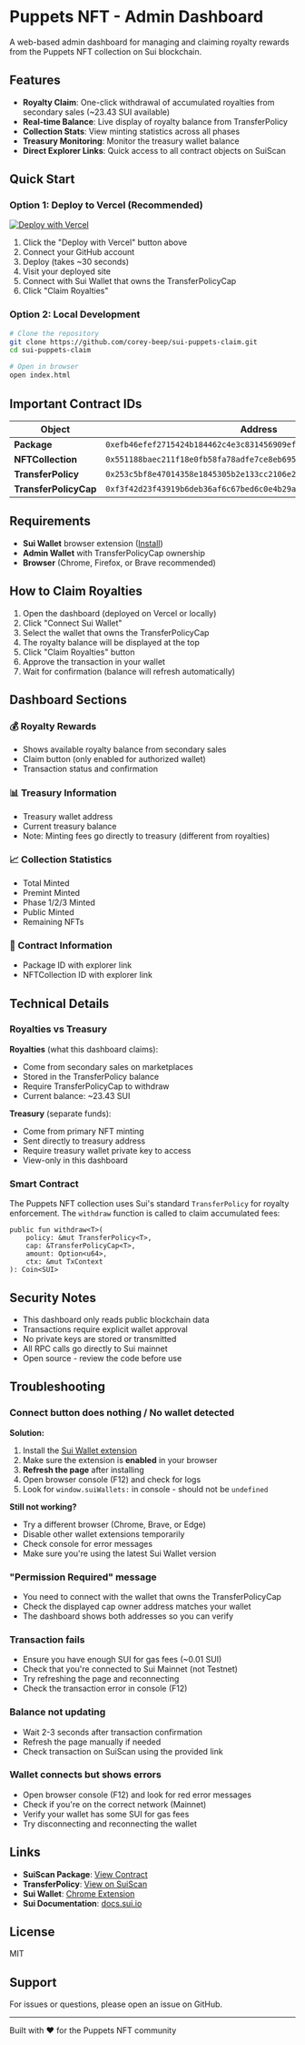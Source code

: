 # Puppets NFT - Admin Dashboard

A web-based admin dashboard for managing and claiming royalty rewards from the Puppets NFT collection on Sui blockchain.

## Features

- **Royalty Claim**: One-click withdrawal of accumulated royalties from secondary sales (~23.43 SUI available)
- **Real-time Balance**: Live display of royalty balance from TransferPolicy
- **Collection Stats**: View minting statistics across all phases
- **Treasury Monitoring**: Monitor the treasury wallet balance
- **Direct Explorer Links**: Quick access to all contract objects on SuiScan

## Quick Start

### Option 1: Deploy to Vercel (Recommended)

[![Deploy with Vercel](https://vercel.com/button)](https://vercel.com/new/clone?repository-url=https://github.com/corey-beep/sui-puppets-claim)

1. Click the "Deploy with Vercel" button above
2. Connect your GitHub account
3. Deploy (takes ~30 seconds)
4. Visit your deployed site
5. Connect with Sui Wallet that owns the TransferPolicyCap
6. Click "Claim Royalties"

### Option 2: Local Development

```bash
# Clone the repository
git clone https://github.com/corey-beep/sui-puppets-claim.git
cd sui-puppets-claim

# Open in browser
open index.html
```

## Important Contract IDs

| Object | Address |
|--------|---------|
| **Package** | `0xefb46efef2715424b184462c4e3c831456909efe2fbe72b20e4f80e1bd80ce03` |
| **NFTCollection** | `0x551188baec211f18e0fb58fa78adfe7ce8eb695bcb545ef2206d7b20a2f373bc` |
| **TransferPolicy** | `0x253c5bf8e47014358e1845305b2e133cc2106e24dce1760a4cb2cedb2e0c8032` |
| **TransferPolicyCap** | `0xf3f42d23f43919b6deb36af6c67bed6c0e4b29a5c9577843021d2d6e59e21b32` |

## Requirements

- **Sui Wallet** browser extension ([Install](https://chrome.google.com/webstore/detail/sui-wallet/opcgpfmipidbgpenhmajoajpbobppdil))
- **Admin Wallet** with TransferPolicyCap ownership
- **Browser** (Chrome, Firefox, or Brave recommended)

## How to Claim Royalties

1. Open the dashboard (deployed on Vercel or locally)
2. Click "Connect Sui Wallet"
3. Select the wallet that owns the TransferPolicyCap
4. The royalty balance will be displayed at the top
5. Click "Claim Royalties" button
6. Approve the transaction in your wallet
7. Wait for confirmation (balance will refresh automatically)

## Dashboard Sections

### 💰 Royalty Rewards
- Shows available royalty balance from secondary sales
- Claim button (only enabled for authorized wallet)
- Transaction status and confirmation

### 📊 Treasury Information
- Treasury wallet address
- Current treasury balance
- Note: Minting fees go directly to treasury (different from royalties)

### 📈 Collection Statistics
- Total Minted
- Premint Minted
- Phase 1/2/3 Minted
- Public Minted
- Remaining NFTs

### 🔗 Contract Information
- Package ID with explorer link
- NFTCollection ID with explorer link

## Technical Details

### Royalties vs Treasury

**Royalties** (what this dashboard claims):
- Come from secondary sales on marketplaces
- Stored in the TransferPolicy balance
- Require TransferPolicyCap to withdraw
- Current balance: ~23.43 SUI

**Treasury** (separate funds):
- Come from primary NFT minting
- Sent directly to treasury address
- Require treasury wallet private key to access
- View-only in this dashboard

### Smart Contract

The Puppets NFT collection uses Sui's standard `TransferPolicy` for royalty enforcement. The `withdraw` function is called to claim accumulated fees:

```move
public fun withdraw<T>(
    policy: &mut TransferPolicy<T>,
    cap: &TransferPolicyCap<T>,
    amount: Option<u64>,
    ctx: &mut TxContext
): Coin<SUI>
```

## Security Notes

- This dashboard only reads public blockchain data
- Transactions require explicit wallet approval
- No private keys are stored or transmitted
- All RPC calls go directly to Sui mainnet
- Open source - review the code before use

## Troubleshooting

### Connect button does nothing / No wallet detected

**Solution:**
1. Install the [Sui Wallet extension](https://chromewebstore.google.com/detail/sui-wallet/opcgpfmipidbgpenhmajoajpbobppdil)
2. Make sure the extension is **enabled** in your browser
3. **Refresh the page** after installing
4. Open browser console (F12) and check for logs
5. Look for `window.suiWallets:` in console - should not be `undefined`

**Still not working?**
- Try a different browser (Chrome, Brave, or Edge)
- Disable other wallet extensions temporarily
- Check console for error messages
- Make sure you're using the latest Sui Wallet version

### "Permission Required" message
- You need to connect with the wallet that owns the TransferPolicyCap
- Check the displayed cap owner address matches your wallet
- The dashboard shows both addresses so you can verify

### Transaction fails
- Ensure you have enough SUI for gas fees (~0.01 SUI)
- Check that you're connected to Sui Mainnet (not Testnet)
- Try refreshing the page and reconnecting
- Check the transaction error in console (F12)

### Balance not updating
- Wait 2-3 seconds after transaction confirmation
- Refresh the page manually if needed
- Check transaction on SuiScan using the provided link

### Wallet connects but shows errors
- Open browser console (F12) and look for red error messages
- Check if you're on the correct network (Mainnet)
- Verify your wallet has some SUI for gas fees
- Try disconnecting and reconnecting the wallet

## Links

- **SuiScan Package**: [View Contract](https://suiscan.xyz/mainnet/object/0xefb46efef2715424b184462c4e3c831456909efe2fbe72b20e4f80e1bd80ce03)
- **TransferPolicy**: [View on SuiScan](https://suiscan.xyz/mainnet/object/0x253c5bf8e47014358e1845305b2e133cc2106e24dce1760a4cb2cedb2e0c8032)
- **Sui Wallet**: [Chrome Extension](https://chrome.google.com/webstore/detail/sui-wallet/opcgpfmipidbgpenhmajoajpbobppdil)
- **Sui Documentation**: [docs.sui.io](https://docs.sui.io)

## License

MIT

## Support

For issues or questions, please open an issue on GitHub.

---

Built with ❤️ for the Puppets NFT community
